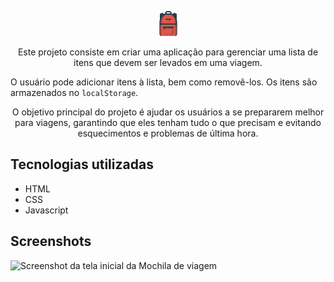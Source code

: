 <p align="center"> <img src="https://github.com/GabrielVeroneze/mochila-de-viagem/blob/ffafcb036f0ae5666b6dd65affde96792f0f38bd/assets/img/mochila-2.png" alt="Logo da Mochila de viagem"> </p>

<p align="center">Este projeto consiste em criar uma aplicação para gerenciar uma lista de itens que devem ser levados em uma viagem.</p>

<span align="center">O usuário pode adicionar itens à lista, bem como removê-los. Os itens são armazenados no `localStorage`.</span>

<p align="center">O objetivo principal do projeto é ajudar os usuários a se prepararem melhor para viagens, garantindo que eles tenham tudo o que precisam e evitando esquecimentos e problemas de última hora.</p>

## Tecnologias utilizadas
* HTML
* CSS
* Javascript

## Screenshots
![Screenshot da tela inicial da Mochila de viagem](https://imgur.com/Tf2sMuw.png)